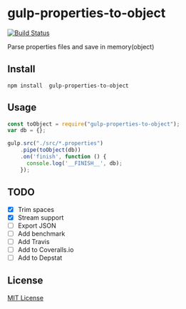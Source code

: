 # gulp-properties-to-object
[![Build Status](https://travis-ci.org/jimmy-collazos/gulp-properties-to-object.svg?branch=master)](https://travis-ci.org/jimmy-collazos/gulp-properties-to-object)


Parse properties files and save in memory(object)

## Install

```shell
npm install  gulp-properties-to-object
```

## Usage

```javascript
const toObject = require("gulp-properties-to-object");
var db = {};

gulp.src("./src/*.properties")
    .pipe(toObject(db))
    .on('finish', function () {
      console.log('__FINISH__', db);
    });
```

## TODO

- [x] Trim spaces
- [x] Stream support
- [ ] Export JSON
- [ ] Add benchmark
- [ ] Add Travis
- [ ] Add to Coveralls.io
- [ ] Add to Depstat

## License

[MIT License](http://en.wikipedia.org/wiki/MIT_License)
